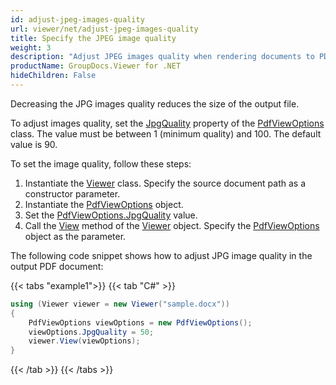 ```yaml
---
id: adjust-jpeg-images-quality
url: viewer/net/adjust-jpeg-images-quality
title: Specify the JPEG image quality
weight: 3
description: "Adjust JPEG images quality when rendering documents to PDF with GroupDocs.Viewer for .NET"
productName: GroupDocs.Viewer for .NET
hideChildren: False
---
```

Decreasing the JPG images quality reduces the size of the output file.

To adjust images quality, set the [JpgQuality](https://reference.groupdocs.com/net/viewer/groupdocs.viewer.options/pdfviewoptions/properties/jpgquality) property of the [PdfViewOptions](https://reference.groupdocs.com/net/viewer/groupdocs.viewer.options/pdfviewoptions) class. The value must be between 1 (minimum quality) and 100. The default value is 90.

To set the image quality, follow these steps:

1. Instantiate the [Viewer](https://reference.groupdocs.com/net/viewer/groupdocs.viewer/viewer) class. Specify the source document path as a constructor parameter.
1. Instantiate the [PdfViewOptions](https://reference.groupdocs.com/net/viewer/groupdocs.viewer.options/pdfviewoptions) object.
2. Set the [PdfViewOptions.JpgQuality](https://reference.groupdocs.com/net/viewer/groupdocs.viewer.options/pdfviewoptions/properties/jpgquality) value.
3. Call the [View](https://reference.groupdocs.com/net/viewer/groupdocs.viewer/viewer/methods/view) method of the [Viewer](https://reference.groupdocs.com/net/viewer/groupdocs.viewer/viewer) object. Specify the [PdfViewOptions](https://reference.groupdocs.com/net/viewer/groupdocs.viewer.options/pdfviewoptions) object as the parameter.

The following code snippet shows how to adjust JPG image quality in the output PDF document:

{{< tabs "example1">}}
{{< tab "C#" >}}
```csharp
using (Viewer viewer = new Viewer("sample.docx"))
{               
    PdfViewOptions viewOptions = new PdfViewOptions();
    viewOptions.JpgQuality = 50;
    viewer.View(viewOptions);
}
```
{{< /tab >}}
{{< /tabs >}}
